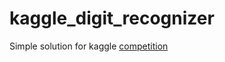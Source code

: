 # kaggle_digit_recognizer
Simple solution for kaggle [competition](https://www.kaggle.com/c/digit-recognizer/overview)
